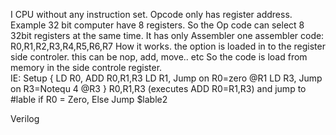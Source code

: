I CPU without any instruction set.
Opcode only has register address.
Example 32 bit computer have 8 registers. So the Op code can select 8 32bit registers at the same time.
It has only Assembler one assembler code: R0,R1,R2,R3,R4,R5,R6,R7
How it works.
the option is loaded in to the register side controler. this can be nop, add, move.. etc
So the code is load from memory in the side  controle register.  
IE:  Setup
     {
     LD R0, ADD R0,R1,R3
     LD R1, Jump on R0=zero @R1
     LD R3, Jump on R3=Notequ 4 @R3
     }
     R0,R1,R3 (executes ADD R0=R1,R3) and jump to #lable if R0 = Zero, Else Jump $lable2
     
Verilog 

